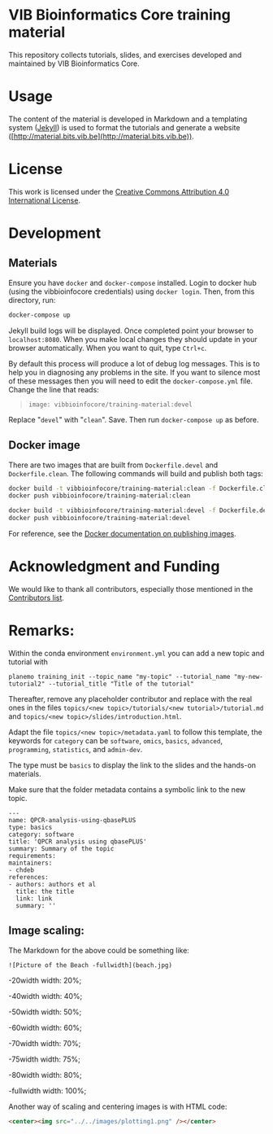VIB Bioinformatics Core training material
========================

This repository collects tutorials, slides, and exercises developed and maintained by VIB Bioinformatics Core.

# Usage

The content of the material is developed in Markdown and a templating system ([Jekyll](http://jekyllrb.com/)) is used to format the tutorials and generate a website ([http://material.bits.vib.be](http://material.bits.vib.be)).

# License

This work is licensed under the [Creative Commons Attribution 4.0 International License](https://creativecommons.org/licenses/by/4.0).

# Development
## Materials
Ensure you have `docker` and `docker-compose` installed.
Login to docker hub (using the vibbioinfocore credentials) using `docker login`.
Then, from this directory, run:
```bash
docker-compose up
```
Jekyll build logs will be displayed. Once completed point your browser to `localhost:8080`.
When you make local changes they should update in your browser automatically.
When you want to quit, type `Ctrl+c`.

By default this process will produce a lot of debug log messages. This is to help you
in diagnosing any problems in the site. If you want to silence most of these messages
then you will need to edit the `docker-compose.yml` file. Change the line that reads:
> `image: vibbioinfocore/training-material:devel`

Replace "`devel`" with "`clean`". Save. Then run `docker-compose up` as before.

## Docker image
There are two images that are built from `Dockerfile.devel` and `Dockerfile.clean`.
The following commands will build and publish both tags:
```bash
docker build -t vibbioinfocore/training-material:clean -f Dockerfile.clean .
docker push vibbioinfocore/training-material:clean

docker build -t vibbioinfocore/training-material:devel -f Dockerfile.devel .
docker push vibbioinfocore/training-material:devel
```

For reference, see the [Docker documentation on publishing images](https://docs.docker.com/docker-hub/repos/).

# Acknowledgment and Funding

We would like to thank all contributors, especially those mentioned in the [Contributors list](CONTRIBUTORS.yaml).

# Remarks:
Within the conda environment `environment.yml` you can add a new topic and tutorial with 
```
planemo training_init --topic_name "my-topic" --tutorial_name "my-new-tutorial2" --tutorial_title "Title of the tutorial"
```

Thereafter, remove any placeholder contributor and replace with the real ones in the files `topics/<new topic>/tutorials/<new tutorial>/tutorial.md` and `topics/<new topic>/slides/introduction.html`.

Adapt the file `topics/<new topic>/metadata.yaml` to follow this template, the keywords for `category` can be `software`, `omics`, `basics`, `advanced`, `programming`, `statistics`, and `admin-dev`.

The type must be `basics` to display the link to the slides and the hands-on materials.

Make sure that the folder metadata contains a symbolic link to the new topic. 

```
---
name: QPCR-analysis-using-qbasePLUS
type: basics
category: software
title: 'QPCR analysis using qbasePLUS'
summary: Summary of the topic
requirements:
maintainers:
- chdeb
references:
- authors: authors et al
  title: the title
  link: link
  summary: ''
```

## Image scaling:

The Markdown for the above could be something like:
```
![Picture of the Beach -fullwidth](beach.jpg)
```

-20width width:  20%;

-40width width:  40%;

-50width width:  50%;

-60width width:  60%;

-70width width:  70%;

-75width width:  75%;

-80width width:  80%;

-fullwidth width: 100%;

Another way of scaling and centering images is with HTML code:
```html
<center><img src="../../images/plotting1.png" /></center>

```
